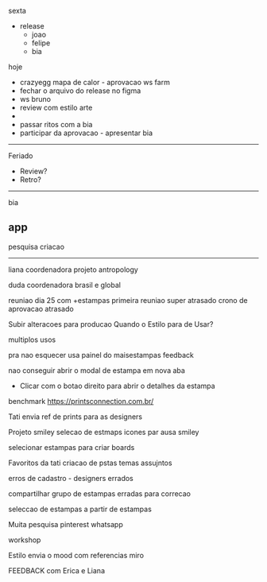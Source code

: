 sexta
- release
	- joao
	- felipe
	- bia

hoje
- crazyegg mapa de calor - aprovacao ws farm
- fechar o arquivo do release no figma
- ws bruno
- review com estilo arte
- 
- passar ritos com a bia
- participar da aprovacao - apresentar bia

---

Feriado
- Review?
- Retro?

---

bia

app
-
pesquisa
criacao

---

liana 
coordenadora
projeto antropology

duda
coordenadora
brasil e global

reuniao dia 25 com +estampas
primeira reuniao
super atrasado
crono de aprovacao atrasado

Subir alteracoes para producao
Quando o Estilo para de Usar?

multiplos usos

pra nao esquecer
usa painel do maisestampas
feedback

nao conseguir abrir o modal de estampa em nova aba
- Clicar com o botao direito para abrir o detalhes da estampa

benchmark
https://printsconnection.com.br/


Tati envia ref de prints para as designers

Projeto smiley
selecao de estmaps icones par ausa smiley

selecionar estampas para criar boards

Favoritos da tati
criacao de pstas temas assujntos

erros de cadastro - designers errados

compartilhar grupo de estampas erradas para correcao

seleccao de estampas a partir de estampas

Muita pesquisa 
pinterest
whatsapp

workshop

Estilo envia o mood com referencias
miro


FEEDBACK com Erica e Liana




